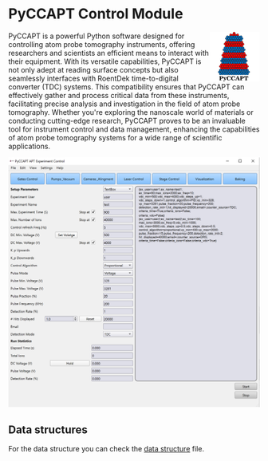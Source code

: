 # PyCCAPT Control Module

<img align="right" src="./logo2.png" alt="Alt Text" width="100" height="100">

PyCCAPT is a powerful Python software designed for controlling atom probe tomography instruments, offering researchers
and scientists an efficient means to interact with their equipment. With its versatile capabilities, PyCCAPT is not only
adept at reading surface concepts but also seamlessly interfaces with RoentDek time-to-digital converter (TDC) systems.
This compatibility ensures that PyCCAPT can effectively gather and process critical data from these instruments,
facilitating precise analysis and investigation in the field of atom probe tomography. Whether you're exploring the
nanoscale world of materials or conducting cutting-edge research, PyCCAPT proves to be an invaluable tool for instrument
control and data management, enhancing the capabilities of atom probe tomography systems for a wide range of scientific
applications.

![plot](../pyccapt/files/advance_gui.png)

## Data structures

For the data structure you can check the [data structure](DATA_STRUCTURE.md) file.

